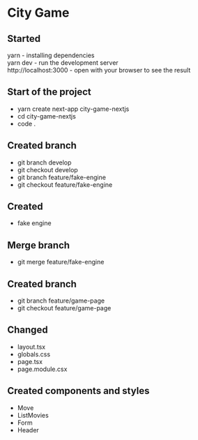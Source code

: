 # City Game   

## Started

yarn                  - installing dependencies    
yarn dev              - run the development server    
http://localhost:3000 - open with your browser to see the result    

## Start of the project

- yarn create next-app city-game-nextjs
- cd city-game-nextjs
- code .

## Created branch

- git branch develop
- git checkout develop
- git branch feature/fake-engine
- git checkout feature/fake-engine

## Created

- fake engine

## Merge branch

- git merge feature/fake-engine

## Created branch

- git branch feature/game-page
- git checkout feature/game-page

## Changed

- layout.tsx
- globals.css
- page.tsx
- page.module.csx

## Created components and styles

- Move
- ListMovies
- Form
- Header